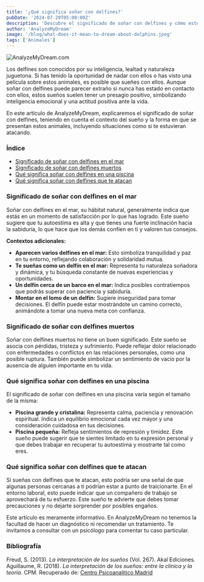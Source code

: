 ```yaml
---
title: '¿Qué significa soñar con delfines?'
pubDate: '2024-07-29T05:00:00Z'
description: 'Descubre el significado de soñar con delfines y cómo este sueño puede simbolizar inteligencia emocional y actitud positiva. Explora diferentes interpretaciones según el contexto del sueño.'
author: 'AnalyzeMyDream'
image: '/blog/what-does-it-mean-to-dream-about-dolphins.jpeg'
tags: ['Animales']
---
```


![AnalyzeMyDream.com](/blog/what-does-it-mean-to-dream-about-dolphins.jpeg)

Los delfines son conocidos por su inteligencia, lealtad y naturaleza juguetona. Si has tenido la oportunidad de nadar con ellos o has visto una película sobre estos animales, es posible que sueñes con ellos. Aunque soñar con delfines puede parecer extraño si nunca has estado en contacto con ellos, estos sueños suelen tener un presagio positivo, simbolizando inteligencia emocional y una actitud positiva ante la vida.

En este artículo de AnalyzeMyDream, explicaremos el significado de soñar con delfines, teniendo en cuenta el contexto del sueño y la forma en que se presentan estos animales, incluyendo situaciones como si te estuvieran atacando.

### Índice

- [Significado de soñar con delfines en el mar](#significado-de-soñar-con-delfines-en-el-mar)
- [Significado de soñar con delfines muertos](#significado-de-soñar-con-delfines-muertos)
- [Qué significa soñar con delfines en una piscina](#que-significa-soñar-con-delfines-en-una-piscina)
- [Qué significa soñar con delfines que te atacan](#que-significa-soñar-con-delfines-que-te-atacan)

### Significado de soñar con delfines en el mar

Soñar con delfines en el mar, su hábitat natural, generalmente indica que estás en un momento de satisfacción por lo que has logrado. Este sueño sugiere que tu autoestima es alta y que tienes una fuerte inclinación hacia la sabiduría, lo que hace que los demás confíen en ti y valoren tus consejos.

**Contextos adicionales:**

- **Aparecen varios delfines en el mar:** Esto simboliza tranquilidad y paz en tu entorno, reflejando colaboración y solidaridad mutua.
- **Te sueñas como un delfín en el mar:** Representa tu naturaleza soñadora y dinámica, y tu búsqueda constante de nuevas experiencias y oportunidades.
- **Un delfín cerca de un barco en el mar:** Indica posibles contratiempos que podrás superar con paciencia y sabiduría.
- **Montar en el lomo de un delfín:** Sugiere inseguridad para tomar decisiones. El delfín puede estar mostrándote un camino correcto, animándote a tomar una nueva meta con confianza.

### Significado de soñar con delfines muertos

Soñar con delfines muertos no tiene un buen significado. Este sueño se asocia con pérdidas, tristeza y sufrimiento. Puede reflejar dolor relacionado con enfermedades o conflictos en las relaciones personales, como una posible ruptura. También puede simbolizar un sentimiento de vacío por la ausencia de alguien importante en tu vida.

### Qué significa soñar con delfines en una piscina

El significado de soñar con delfines en una piscina varía según el tamaño de la misma:

- **Piscina grande y cristalina:** Representa calma, paciencia y renovación espiritual. Indica un equilibrio emocional cada vez mayor y una consideración cuidadosa en tus decisiones.
- **Piscina pequeña:** Refleja sentimientos de represión y timidez. Este sueño puede sugerir que te sientes limitado en tu expresión personal y que debes trabajar en recuperar tu autoestima y mostrarte tal como eres.

### Qué significa soñar con delfines que te atacan

Si sueñas con delfines que te atacan, esto podría ser una señal de que algunas personas cercanas a ti podrían estar a punto de traicionarte. En el entorno laboral, esto puede indicar que un compañero de trabajo se aprovechará de tu esfuerzo. Este sueño te advierte que debes tomar precauciones y no dejarte sorprender por posibles engaños.

Este artículo es meramente informativo. En AnalyzeMyDream no tenemos la facultad de hacer un diagnóstico ni recomendar un tratamiento. Te invitamos a consultar con un psicólogo para comentar tu caso particular.

### Bibliografía

Freud, S. (2013). *La interpretación de los sueños* (Vol. 267). Akal Ediciones.
Aguillaume, R. (2018). *La interpretación de los sueños: entre la clínica y la teoría*. CPM. Recuperado de: [Centro Psicoanalitico Madrid](https://www.centropsicoanaliticomadrid.com/publicaciones/revista/numero-15/la-interpretacion-de-los-suenos-entre-la-clinica-y-la-teoria/)